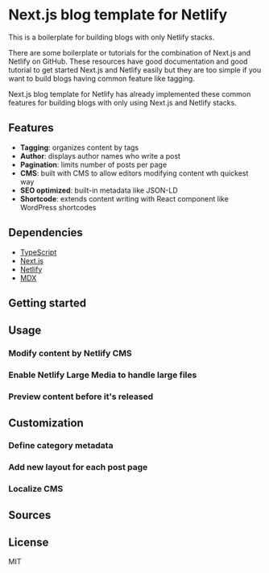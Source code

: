 # Next.js blog template for Netlify

This is a boilerplate for building blogs with only Netlify stacks.

There are some boilerplate or tutorials for the combination of Next.js and Netlify on GitHub.
These resources have good documentation and good tutorial to get started Next.js and Netlify easily
but they are too simple if you want to build blogs having common feature like tagging.

Next.js blog template for Netlify has already implemented these common features for building
blogs with only using Next.js and Netlify stacks.

## Features

- **Tagging**: organizes content by tags
- **Author**: displays author names who write a post
- **Pagination**: limits number of posts per page
- **CMS**: built with CMS to allow editors modifying content wth quickest way
- **SEO optimized**: built-in metadata like JSON-LD
- **Shortcode**: extends content writing with React component like WordPress shortcodes

## Dependencies

- [TypeScript](https://www.typescriptlang.org/)
- [Next.js](https://nextjs.org/)
- [Netlify](https://www.netlify.com/)
- [MDX](https://mdxjs.com/)

## Getting started

## Usage

### Modify content by Netlify CMS

### Enable Netlify Large Media to handle large files

### Preview content before it's released

## Customization

### Define category metadata

### Add new layout for each post page

### Localize CMS

## Sources

## License

MIT
